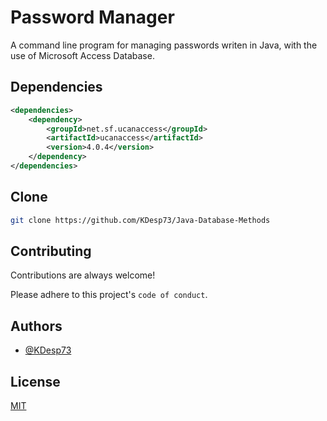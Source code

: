 
# Password Manager

A command line program for managing passwords writen in Java, with the use of Microsoft Access Database.

## Dependencies

```xml
<dependencies>
    <dependency>
        <groupId>net.sf.ucanaccess</groupId>
        <artifactId>ucanaccess</artifactId>
        <version>4.0.4</version>
    </dependency>
</dependencies>
```

## Clone

```bash
git clone https://github.com/KDesp73/Java-Database-Methods
```

## Contributing

Contributions are always welcome!

Please adhere to this project's `code of conduct`.

## Authors

- [@KDesp73](https://www.github.com/KDesp73)


## License

[MIT](https://choosealicense.com/licenses/mit/)




